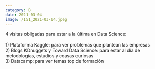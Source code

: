 ```yaml
--- 
category: B 
date: 2021-03-04 
image: /151_2021-03-04.jpeg 
--- 
```


4 visitas obligadas para estar a la última en Data Science:<br><br>1) Plataforma Kaggle: para ver problemas que plantean las empresas<br>2) Blogs KDnuggets y Toward Data Science: para estar al día de metodologías, estudios y coasas curiosas<br>3) Datacamp: para ver temas top de formación